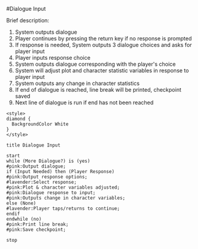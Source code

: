 #Dialogue Input

Brief description:
1) System outputs dialogue
2) Player continues by pressing the return key if no response is prompted
3) If response is needed, System outputs 3 dialogue choices and asks for player input
4) Player inputs response choice
5) System outputs dialogue corresponding with the player's choice
6) System will adjust plot and character statistic variables in response to player input
7) System outputs any change in character statistics
8) If end of dialogue is reached, line break will be printed, checkpoint saved
9) Next line of dialogue is run if end has not been reached

```plantuml
<style>
diamond {
  BackgroundColor White
}
</style>

title Dialogue Input

start
while (More Dialogue?) is (yes)
#pink:Output dialogue;
if (Input Needed) then (Player Response)
#pink:Output response options;
#lavender:Select response;
#pink:Plot & character variables adjusted;
#pink:Dialogue response to input;
#pink:Outputs change in character variables;
else (None)
#lavender:Player taps/returns to continue;
endif
endwhile (no)
#pink:Print line break;
#pink:Save checkpoint;

stop
```
